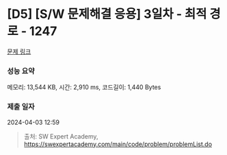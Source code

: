 # [D5] [S/W 문제해결 응용] 3일차 - 최적 경로 - 1247 

[문제 링크](https://swexpertacademy.com/main/code/problem/problemDetail.do?contestProbId=AV15OZ4qAPICFAYD) 

### 성능 요약

메모리: 13,544 KB, 시간: 2,910 ms, 코드길이: 1,440 Bytes

### 제출 일자

2024-04-03 12:59



> 출처: SW Expert Academy, https://swexpertacademy.com/main/code/problem/problemList.do